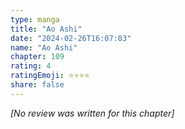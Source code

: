 ```yaml
---
type: manga
title: "Ao Ashi"
date: "2024-02-26T16:07:03"
name: "Ao Ashi"
chapter: 109
rating: 4
ratingEmoji: ⭐️⭐️⭐️⭐️
share: false
---
```


_[No review was written for this chapter]_

